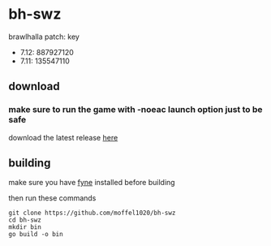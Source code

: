 # bh-swz
brawlhalla patch: key
- 7.12: 887927120
- 7.11: 135547110

## download
### make sure to run the game with -noeac launch option just to be safe
download the latest release [here](https://github.com/moffel1020/bh-swz/releases)

## building
make sure you have [fyne](https://developer.fyne.io/started/) installed before building

then run these commands
```
git clone https://github.com/moffel1020/bh-swz
cd bh-swz
mkdir bin
go build -o bin
```
